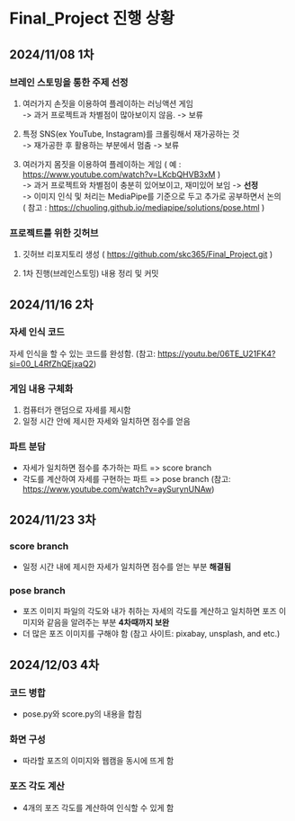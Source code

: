 # Final_Project 진행 상황

## 2024/11/08 1차

### 브레인 스토밍을 통한 주제 선정

1. 여러가지 손짓을 이용하여 플레이하는 러닝액션 게임   
	-> 과거 프로젝트과 차별점이 많아보이지 않음. -> 보류

2. 특정 SNS(ex YouTube, Instagram)를 크롤링해서 재가공하는 것   
	-> 재가공한 후 활용하는 부분에서 멈춤 -> 보류

3. 여러가지 몸짓을 이용하여 플레이하는 게임 ( 예 : https://www.youtube.com/watch?v=LKcbQHVB3xM )   
	-> 과거 프로젝트와 차별점이 충분히 있어보이고, 재미있어 보임 -> **선정**   
	-> 이미지 인식 및 처리는 MediaPipe를 기준으로 두고 추가로 공부하면서 논의   
	( 참고 : https://chuoling.github.io/mediapipe/solutions/pose.html )   

### 프로젝트를 위한 깃허브 

1. 깃허브 리포지토리 생성 ( https://github.com/skc365/Final_Project.git )   

2. 1차 진행(브레인스토밍) 내용 정리 및 커밋

## 2024/11/16 2차

### 자세 인식 코드
자세 인식을 할 수 있는 코드를 완성함. (참고: https://youtu.be/06TE_U21FK4?si=00_L4RfZhQEjxaQ2)

### 게임 내용 구체화
1. 컴퓨터가 랜덤으로 자세를 제시함
2. 일정 시간 안에 제시한 자세와 일치하면 점수를 얻음

### 파트 분담
- 자세가 일치하면 점수를 추가하는 파트 => score branch
- 각도를 계산하여 자세를 구현하는 파트 => pose branch (참고: https://www.youtube.com/watch?v=aySurynUNAw)

## 2024/11/23 3차

### score branch
- 일정 시간 내에 제시한 자세가 일치하면 점수를 얻는 부분 **해결됨**

### pose branch
- 포즈 이미지 파일의 각도와 내가 취하는 자세의 각도를 계산하고 일치하면 포즈 이미지와 같음을 알려주는 부분 **4차때까지 보완**
- 더 많은 포즈 이미지를 구해야 함 (참고 사이트: pixabay, unsplash, and etc.)

## 2024/12/03 4차

### 코드 병합
- pose.py와 score.py의 내용을 합침

### 화면 구성
- 따라할 포즈의 이미지와 웹캠을 동시에 뜨게 함

### 포즈 각도 계산
- 4개의 포즈 각도를 계산하여 인식할 수 있게 함
